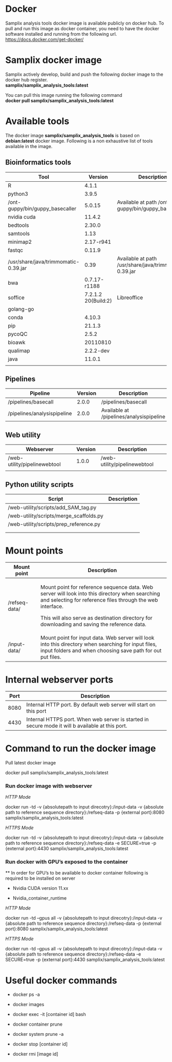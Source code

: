# Docker 

Samplix analysis tools docker image is available publicly on docker hub.
To pull and run this image as docker container, you need to have the
docker software installed and running from the following url.
<https://docs.docker.com/get-docker/>

# Samplix docker image

Samplix actively develop, build and push the following docker image to
the docker hub register.  
**samplix/samplix_analysis_tools:latest**

You can pull this image running the following command  
**docker pull samplix/samplix_analysis_tools:latest**

# Available tools

The docker image **samplix/samplix_analysis_tools** is based on
**debian:latest** docker image. Following is a non exhaustive list of
tools available in the image.

## Bioinformatics tools

| **Tool**                             | **Version**         | **Description**                                        |
|--------------------------------------|---------------------|--------------------------------------------------------|
| R                                    | 4.1.1               |                                                        |
| python3                              | 3.9.5               |                                                        |
| /ont-guppy/bin/guppy_basecaller      | 5.0.15              | Available at path /ont-guppy/bin/guppy_basecaller      |
| nvidia cuda                          | 11.4.2              |                                                        |
| bedtools                             | 2.30.0              |                                                        |
| samtools                             | 1.13                |                                                        |
| minimap2                             | 2.17-r941           |                                                        |
| fastqc                               | 0.11.9              |                                                        |
| /usr/share/java/trimmomatic-0.39.jar | 0.39                | Available at path /usr/share/java/trimmomatic-0.39.jar |
| bwa                                  | 0.7.17-r1188        |                                                        |
| soffice                              | 7.2.1.2 20(Build:2) | Libreoffice                                            |
| golang-go                            |                     |                                                        |
| conda                                | 4.10.3              |                                                        |
| pip                                  | 21.1.3              |                                                        |
| pycoQC                               | 2.5.2               |                                                        |
| bioawk                               | 20110810            |                                                        |
| qualimap                             | 2.2.2-dev           |                                                        |
| java                                 | 11.0.1              |                                                        |
|                                      |                     |                                                        |

## Pipelines

| **Pipeline**                | **Version** | **Description**                          |
|-----------------------------|-------------|------------------------------------------|
| /pipelines/basecall         | 2.0.0       | /pipelines/basecall                      |
| /pipelines/analysispipeline | 2.0.0       | Available at /pipelines/analysispipeline |

## Web utility

| **Webserver**                | **Version** | **Description**              |
|------------------------------|-------------|------------------------------|
| /web-utility/pipelinewebtool | 1.0.0       | /web-utility/pipelinewebtool |
|                              |             |                              |

## Python utility scripts

| **Script**                              | **Description** |
|-----------------------------------------|-----------------|
| /web-utility/scripts/add_SAM_tag.py     |                 |
| /web-utility/scripts/merge_scaffolds.py |                 |
| /web-utility/scripts/prep_reference.py  |                 |
|                                         |                 |
|                                         |                 |

# Mount points

<table>
<colgroup>
<col style="width: 20%" />
<col style="width: 79%" />
</colgroup>
<thead>
<tr class="header">
<th><strong>Mount point</strong></th>
<th><strong>Description</strong></th>
</tr>
</thead>
<tbody>
<tr class="odd">
<td>/refseq-data/</td>
<td><p>Mount point for reference sequence data. Web server will look into this directory when searching and selecting for reference files through the web interface.</p>
<p>This will also serve as destination directory for downloading and saving the reference data.</p></td>
</tr>
<tr class="even">
<td>/input-data/</td>
<td>Mount point for input data. Web server will look into this directory when searching for input files, input folders and when choosing save path for out put files.</td>
</tr>
</tbody>
</table>

# Internal webserver ports

| **Port** | **Description**                                                                                  |
|----------|--------------------------------------------------------------------------------------------------|
| 8080     | Internal HTTP port. By default web server will start on this port                                |
| 4430     | Internal HTTPS port. When web server is started in secure mode it will b available at this port. |

# Command to run the docker image

Pull latest docker image

docker pull samplix/samplix_analysis_tools:latest

### Run docker image with webserver

*HTTP Mode*

docker run -td -v {absolutepath to input direcotry}:/input-data -v
{absolute path to reference sequence directory}:/refseq-data -p
{external port}:8080 samplix/samplix_analysis_tools:latest

*HTTPS Mode*

docker run -td -v {absolutepath to input direcotry}:/input-data -v
{absolute path to reference sequence directory}:/refseq-data -e
SECURE=true -p {external port}:4430
samplix/samplix_analysis_tools:latest

### Run docker with GPU’s exposed to the container

\*\* In order for GPU’s to be available to docker container following is
required to be installed on server

-   Nvidia CUDA version 11.xx

-   Nvidia_container_runtime

*HTTP Mode*

docker run -td –gpus all -v {absolutepath to input
direcotry}:/input-data -v {absolute path to reference sequence
directory}:/refseq-data -p {external port}:8080
samplix/samplix_analysis_tools:latest

*HTTPS Mode*

docker run -td –gpus all -v {absolutepath to input
direcotry}:/input-data -v {absolute path to reference sequence
directory}:/refseq-data -e SECURE=true -p {external port}:4430
samplix/samplix_analysis_tools:latest

# Useful docker commands

-   docker ps -a

-   docker images

-   docker exec -it \[container id\] bash

-   docker container prune

-   docker system prune -a

-   docker stop \[container id\]

-   docker rmi \[image id\]
